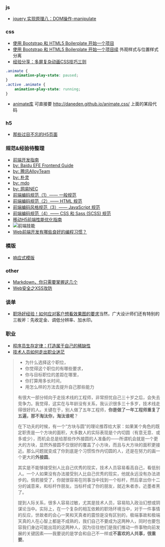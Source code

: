 ### js
* [jquery 实现原理八：DOM操作-manipulate](http://blog.csdn.net/lihongxun945/article/details/13354369)

### css
* [使用 Bootstrap 和 HTML5 Boilerplate 开始一个项目](http://www.cnblogs.com/xyzhanjiang/p/3790646.html)
* [使用 Bootstrap 和 HTML5 Boilerplate 开始一个项目续](http://www.cnblogs.com/xyzhanjiang/p/3804481.html)
  外观样式与位置样式分离
* [经验分享：多屏复杂动画CSS技巧三则](http://isux.tencent.com/css-animation-skills.html)
```css
.animate {
    animation-play-state: paused;
}
.active .animate {
    animation-play-state: running;
}
```
* [animate库](http://anicollection.github.io/#/) 可直接要 http://daneden.github.io/animate.css/ 上面的某段代码

### h5
* [那些过目不忘的H5页面](http://isux.tencent.com/great-mobile-h5-pages.html)

### 规范&经验**待整理**
* [前端开发指南](http://coderlmn.github.io/Front-End-Development-Guidelines/)
* [by: Baidu EFE Frontend Guide](https://github.com/ecomfe/spec)
* [by: 腾讯AlloyTeam](http://alloyteam.github.io/code-guide/)
* [by: 朴灵](http://html5ify.com/fks/)
* [by: mdo](http://codeguide.bootcss.com/)
* [by: 网易NEC](http://nec.netease.com/)
* [前端编码规范（1）—— 一般规范](http://www.css88.com/archives/5361)
* [前端编码规范（2）—— HTML 规范](http://www.css88.com/archives/5364)
* [前端编码风格规范（3）—— JavaScript 规范](http://www.css88.com/archives/5366)
* [前端编码规范（4）—— CSS 和 Sass (SCSS) 规范](http://www.css88.com/archives/5505)
* [移动H5前端性能优化指南](http://isux.tencent.com/h5-performance.html)
* ![前端技能](http://pic4.zhimg.com/5f58c1e417da4229682fa25b0987a733_r.jpg)
* [Web前端开发有哪些良好的编程习惯？](http://www.zhihu.com/question/28015349)

### 模版
* [响应式模版](http://html5up.net/)

### other
* [Markdown，你只需要掌握这几个](http://www.cnblogs.com/crazyant007/p/4220066.html)
* [Web安全之XSS攻防](http://caibaojian.com/xss.html)


### 谈单
* [职场好经验！如何应对客户想看效果图的要求](http://www.uisdc.com/deal-with-mockup-require)当然，广大设计师们还有特别的三板斧：先收定金、调低分辨率、加水印。

### 职业
* [程序员生存定律：打造属于自己的稀缺性](http://www.admin10000.com/document/4854.html)
* [技术人员如何走出职业迷茫](http://mp.weixin.qq.com/s?__biz=MjM5MTA1MjAxMQ==&mid=203288102&idx=1&sn=bb8dcc5908093349e9c1f4cd4675cda8&scene=0#rd)

> * 为什么选择这个职位，
> * 你觉得这个职位的有哪些要求，
> * 你与目标职位的差距在哪里，
> * 你打算用多长时间，
> * 用怎么样的方法去提升自己那些能力
> 
> 有很大一部分倾向于走技术线的工程师，非常担忧自己三十岁之后，会失去竞争力。我觉得，这实在与年龄没有关系，我认识很多三十多岁，技术线走得很好的人。关键在于，别人做了五年工程师，**你是做了一年工程师重复了五遍，那不淘汰你，淘汰谁呢**？
> 
> 在下功夫的时候，有一个“方块与圆”的理论推荐给大家：如果某个角色的既定职责是一个方块的面积，大多数人的实际表现是个内切圆（有意无意、或多或少），而机会总是给那些作外接圆的人准备的——所谓机会就是一个更大的方块，显然外接圆不仅很好的覆盖了小方块，而且与大方块的面积更接近。那么问题就变成了你到底是个习惯性作内切圆的人，还是在努力的画一个更大的**外接圆**。
> 
> 其实是不能够接受别人比自己优秀的现实，技术人员容易看高自己，看低别人。一个人如果没有办法接受别人比自己优秀的现实，他就永远没有办法进步的。倘若接受了，你就很容易在同事当中找到一个标杆，然后拿出你十二分的诚意来，和标杆作朋友。当标杆成了你的朋友，就近朱者赤，近墨者黑了。
> 
> 提到人际关系，很多人容易过敏，尤其是技术人员，容易陷入政治幻想或阴谋论当中。实际上，在一个复杂的相互依赖的职场环境当中，对于一件事情的反应，世故者的会心一笑和天真者的震惊是没有区别的，极端事故和极端天真的人在心智上都是不成熟的，我们自己不要成为这两种人，同时也要包容我们身边可能出现的这两种人，因为往往他们是我们推动一件事物向前发展的关键因素——我要说的是学会和自己不一样或**不喜欢的人共事，很重要**。
